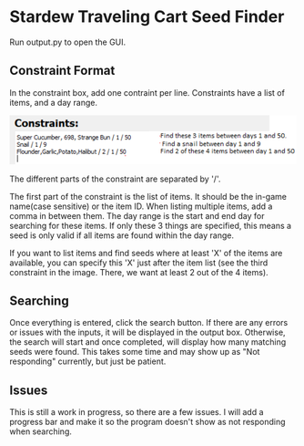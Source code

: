 # Stardew Traveling Cart Seed Finder
Run output.py to open the GUI.

## Constraint Format
In the constraint box, add one contraint per line. Constraints have a list of items, and a day range.

![Constraint Image](./img/constr1.png)

The different parts of the constraint are separated by '/'.

The first part of the constraint is the list of items. It should be the in-game name(case sensitive) or the item ID. When listing multiple items, add a comma in between them. The day range is the start and end day for searching for these items. If only these 3 things are specified, this means a seed is only valid if all items are found within the day range.

If you want to list items and find seeds where at least 'X' of the items are available, you can specify this 'X' just after the item list (see the third constraint in the image. There, we want at least 2 out of the 4 items).

## Searching
Once everything is entered, click the search button. If there are any errors or issues with the inputs, it will be displayed in the output box. Otherwise, the search will start and once completed, will display how many matching seeds were found. This takes some time and may show up as "Not responding" currently, but just be patient.

## Issues
This is still a work in progress, so there are a few issues. I will add a progress bar and make it so the program doesn't show as not responding when searching.